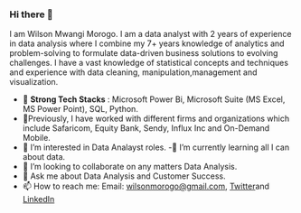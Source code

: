 ### Hi there 👋
I am Wilson Mwangi Morogo. I am a data analyst with 2 years of experience in data analysis where I combine my 7+ years knowledge of analytics and problem-solving to formulate data-driven business solutions to evolving challenges. I have a vast knowledge of statistical concepts and techniques and experience with data cleaning, manipulation,management and visualization.


- 🔭 **Strong Tech Stacks** : Microsoft Power Bi, Microsoft Suite (MS Excel, MS Power Point), SQL, Python.
- 🌱Previously, I have worked with different firms and organizations which include Safaricom, Equity Bank, Sendy, Influx Inc and On-Demand Mobile.
- 👀 I’m interested in Data Analayst roles.
-🌱 I’m currently learning all I can about data.
- 👯 I’m looking to collaborate on any matters Data Analysis.
- 💬 Ask me about Data Analysis and Customer Success. 
- 📫 How to reach me: Email: wilsonmorogo@gmail.com, [Twitter](https://twitter.com/baronekajik)and [LinkedIn](https://www.linkedin.com/in/wilson-mwangi-b9236643/)

